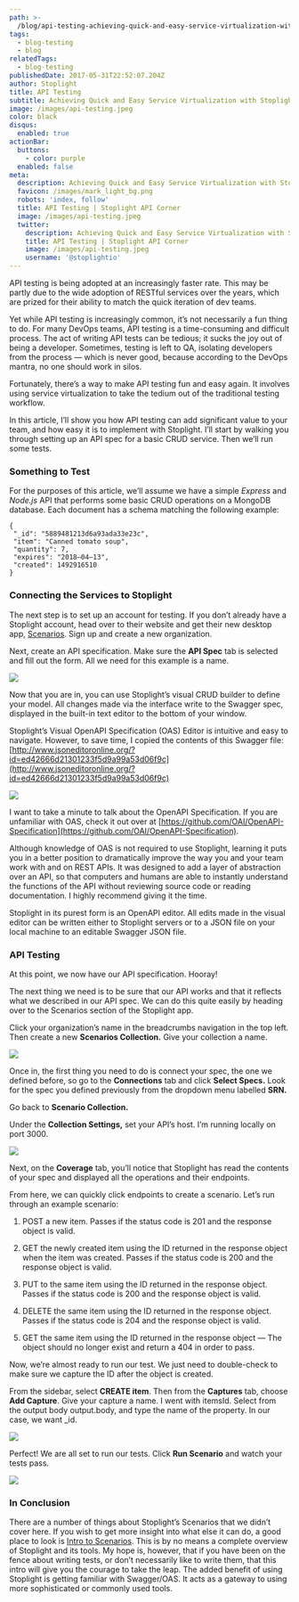 ```yaml
---
path: >-
  /blog/api-testing-achieving-quick-and-easy-service-virtualization-with-stoplight-a590f20a414f
tags:
  - blog-testing
  - blog
relatedTags:
  - blog-testing
publishedDate: 2017-05-31T22:52:07.204Z
author: Stoplight
title: API Testing
subtitle: Achieving Quick and Easy Service Virtualization with Stoplight
image: /images/api-testing.jpeg
color: black
disqus:
  enabled: true
actionBar:
  buttons:
    - color: purple
  enabled: false
meta:
  description: Achieving Quick and Easy Service Virtualization with Stoplight
  favicon: /images/mark_light_bg.png
  robots: 'index, follow'
  title: API Testing | Stoplight API Corner
  image: /images/api-testing.jpeg
  twitter:
    description: Achieving Quick and Easy Service Virtualization with Stoplight
    title: API Testing | Stoplight API Corner
    image: /images/api-testing.jpeg
    username: '@stoplightio'
---
```


API testing is being adopted at an increasingly faster rate. This may be partly due to the wide adoption of RESTful services over the years, which are prized for their ability to match the quick iteration of dev teams.

Yet while API testing is increasingly common, it’s not necessarily a fun thing to do. For many DevOps teams, API testing is a time-consuming and difficult process. The act of writing API tests can be tedious; it sucks the joy out of being a developer. Sometimes, testing is left to QA, isolating developers from the process — which is never good, because according to the DevOps mantra, no one should work in silos.

Fortunately, there’s a way to make API testing fun and easy again. It involves using service virtualization to take the tedium out of the traditional testing workflow.

In this article, I’ll show you how API testing can add significant value to your team, and how easy it is to implement with Stoplight. I’ll start by walking you through setting up an API spec for a basic CRUD service. Then we’ll run some tests.

### **Something to Test**

For the purposes of this article, we’ll assume we have a simple *Express* and *Node.js* API that performs some basic CRUD operations on a MongoDB database. Each document has a schema matching the following example:

    {
     "_id": "5889481213d6a93ada33e23c",
     "item": "Canned tomato soup",
     "quantity": 7,
     "expires": "2018–04–13",
     "created": 1492916510
    }

### **Connecting the Services to Stoplight**

The next step is to set up an account for testing. If you don’t already have a Stoplight account, head over to their website and get their new desktop app, [Scenarios](http://stoplight.io/platform/scenarios/). Sign up and create a new organization.

Next, create an API specification. Make sure the **API Spec** tab is selected and fill out the form. All we need for this example is a name.

![](https://cdn-images-1.medium.com/max/2000/0*cvftwMv_Scx1ag73.)

Now that you are in, you can use Stoplight’s visual CRUD builder to define your model. All changes made via the interface write to the Swagger spec, displayed in the built-in text editor to the bottom of your window.

Stoplight’s Visual OpenAPI Specification (OAS) Editor is intuitive and easy to navigate. However, to save time, I copied the contents of this Swagger file: [http://www.jsoneditoronline.org/?id=ed42666d21301233f5d9a99a53d06f9c](http://www.jsoneditoronline.org/?id=ed42666d21301233f5d9a99a53d06f9c)

![](https://cdn-images-1.medium.com/max/2400/0*N2pvMEAdZdVU9sor.)

I want to take a minute to talk about the OpenAPI Specification. If you are unfamiliar with OAS, check it out over at [https://github.com/OAI/OpenAPI-Specification](https://github.com/OAI/OpenAPI-Specification).

Although knowledge of OAS is not required to use Stoplight, learning it puts you in a better position to dramatically improve the way you and your team work with and on REST APIs. It was designed to add a layer of abstraction over an API, so that computers and humans are able to instantly understand the functions of the API without reviewing source code or reading documentation. I highly recommend giving it the time.

Stoplight in its purest form is an OpenAPI editor. All edits made in the visual editor can be written either to Stoplight servers or to a JSON file on your local machine to an editable Swagger JSON file.

### API Testing

At this point, we now have our API specification. Hooray!

The next thing we need is to be sure that our API works and that it reflects what we described in our API spec. We can do this quite easily by heading over to the Scenarios section of the Stoplight app.

Click your organization’s name in the breadcrumbs navigation in the top left. Then create a new **Scenarios Collection.** Give your collection a name.

![](https://cdn-images-1.medium.com/max/2000/0*FwgCF--OLbapskU_.)

Once in, the first thing you need to do is connect your spec, the one we defined before, so go to the **Connections** tab and click **Select Specs.** Look for the spec you defined previously from the dropdown menu labelled **SRN.**

Go back to **Scenario Collection.**

Under the **Collection Settings,** set your API’s host. I’m running locally on port 3000.

![](https://cdn-images-1.medium.com/max/2000/0*53BODTHr7yrpaZnW.)

Next, on the **Coverage** tab, you’ll notice that Stoplight has read the contents of your spec and displayed all the operations and their endpoints.

From here, we can quickly click endpoints to create a scenario. Let’s run through an example scenario:

1. POST a new item. Passes if the status code is 201 and the response object is valid.

1. GET the newly created item using the ID returned in the response object when the item was created. Passes if the status code is 200 and the response object is valid.

1. PUT to the same item using the ID returned in the response object. Passes if the status code is 200 and the response object is valid.

1. DELETE the same item using the ID returned in the response object. Passes if the status code is 204 and the response object is valid.

1. GET the same item using the ID returned in the response object — The object should no longer exist and return a 404 in order to pass.

Now, we’re almost ready to run our test. We just need to double-check to make sure we capture the ID after the object is created.

From the sidebar, select **CREATE item**. Then from the **Captures** tab, choose **Add Capture**. Give your capture a name. I went with itemsId. Select from the output body output.body, and type the name of the property. In our case, we want _id.

![](https://cdn-images-1.medium.com/max/2152/0*BeqGBYd1smQ8uRMD.)

Perfect! We are all set to run our tests. Click **Run Scenario** and watch your tests pass.

![](https://cdn-images-1.medium.com/max/2400/0*t8dBL7bgJ8aoabLW.)

### In Conclusion

There are a number of things about Stoplight’s Scenarios that we didn’t cover here. If you wish to get more insight into what else it can do, a good place to look is [Intro to Scenarios](/blog/introducing-scenarios-3b88242cf9cc). This is by no means a complete overview of Stoplight and its tools. My hope is, however, that if you have been on the fence about writing tests, or don’t necessarily like to write them, that this intro will give you the courage to take the leap. The added benefit of using Stoplight is getting familiar with Swagger/OAS. It acts as a gateway to using more sophisticated or commonly used tools.
